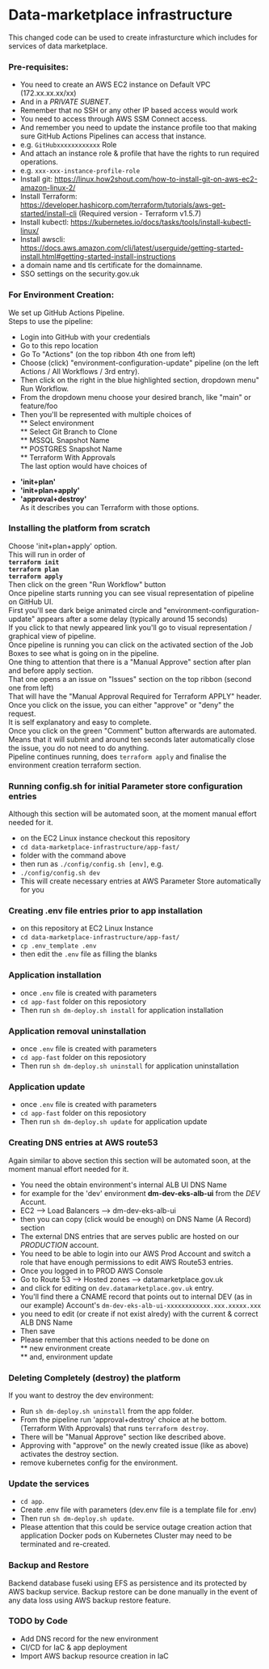 # Data-marketplace infrastructure

This changed code can be used to create infrasturcture which includes for services of data marketplace.

### Pre-requisites:

* You need to create an AWS EC2 instance on Default VPC (172.xx.xx.xx/xx)  
* And in a _PRIVATE  SUBNET_.  
* Remember that no SSH or any other IP based access would work  
* You need to access through AWS SSM Connect access.  
* And remember you need to update the instance profile too that making sure GitHub Actions Pipelines can access that instance.  
* e.g. `GitHubxxxxxxxxxxxx` Role  
* And attach an instance role & profile that have the rights to run required operations.  
* e.g. `xxx-xxx-instance-profile-role`  
* Install git: https://linux.how2shout.com/how-to-install-git-on-aws-ec2-amazon-linux-2/
* Install Terraform: https://developer.hashicorp.com/terraform/tutorials/aws-get-started/install-cli (Required version - Terraform v1.5.7)
* Install kubectl: https://kubernetes.io/docs/tasks/tools/install-kubectl-linux/
* Install awscli: https://docs.aws.amazon.com/cli/latest/userguide/getting-started-install.html#getting-started-install-instructions
* a domain name and tls certificate for the domainname.
* SSO settings on the security.gov.uk

### For Environment Creation:
We set up GitHub Actions Pipeline.  
Steps to use the pipeline:  
* Login into GitHub with your credentials  
* Go to this repo location  
* Go To "Actions" (on the top ribbon 4th one from left)  
* Choose (click) "environment-configuration-update" pipeline (on the left Actions / All Workflows / 3rd entry). 
* Then click on the right in the blue highlighted section, dropdown menu" Run Workflow.  
* From the dropdown menu choose your desired branch, like "main" or feature/foo  
* Then you'll be represented with multiple choices of  
** Select environment  
** Select Git Branch to Clone  
** MSSQL Snapshot Name  
** POSTGRES Snapshot Name  
** Terraform With Approvals  
The last option would have choices of  
- **'init+plan'**  
- **'init+plan+apply'**  
- **'approval+destroy'**  
As it describes you can Terraform with those options.

### Installing the platform from scratch
Choose 'init+plan+apply' option.  
This will run in order of  
**`terraform init`**  
**`terraform plan`**  
**`terraform apply`**  
Then click on the green "Run Workflow" button  
Once pipeline starts running you can see visual representation of pipeline on GitHub UI.  
First you'll see dark beige animated circle and "environment-configuration-update" appears after a some delay (typically around 15 seconds)  
If you click to that newly appeared link you'll go to visual representation / graphical view of pipeline.  
Once pipeline is running you can click on the activated section of the Job Boxes to see what is going on in the pipeline.   
One thing to attention that there is a "Manual Approve" section after plan and before apply section.  
That one opens a an issue on "Issues" section on the top ribbon (second one from left)  
That will have the "Manual Approval Required for Terraform APPLY" header.  
Once you click on the issue, you can either "approve" or "deny" the request.  
It is self explanatory and easy to complete.  
Once you click on the green "Comment" button afterwards are automated. Means that it will submit and around ten seconds later automatically close the issue, you do not need to do anything.  
Pipeline continues running, does `terraform apply` and finalise the environment creation terraform section.  

### Running config.sh for initial Parameter store configuration entries
Although this section will be automated soon, at the moment manual effort needed for it.  
* on the EC2 Linux instance checkout this repository  
* `cd data-marketplace-infrastructure/app-fast/`  
* folder with the command above  
* then run as `./config/config.sh [env]`, e.g.  
* `./config/config.sh dev`  
* This will create necessary entries at AWS Parameter Store automatically for you  

### Creating .env file entries prior to app installation
* on this repository at EC2 Linux Instance  
* `cd data-marketplace-infrastructure/app-fast/`  
* `cp .env_template .env`  
* then edit the `.env` file as filling the blanks

### Application installation
* once `.env` file is created with parameters  
* `cd app-fast` folder on this reposiotory  
* Then run `sh dm-deploy.sh install` for application installation

### Application removal uninstallation
* once `.env` file is created with parameters  
* `cd app-fast` folder on this reposiotory  
* Then run `sh dm-deploy.sh uninstall` for application uninstallation  

### Application update
* once `.env` file is created with parameters  
* `cd app-fast` folder on this reposiotory  
* Then run `sh dm-deploy.sh update` for application update

### Creating DNS entries at AWS route53
Again similar to above section this section will be automated soon, at the moment manual effort needed for it.  

* You need the obtain environment's internal ALB UI DNS Name  
* for example for the 'dev' environment **dm-dev-eks-alb-ui** from the _DEV_ Accunt.  
* EC2 --> Load Balancers --> dm-dev-eks-alb-ui  
* then you can copy (click would be enough) on DNS Name (A Record) section
* The external DNS entries that are serves public are hosted on our _PRODUCTION_ account.  
* You need to be able to login into our AWS Prod Account and switch a role that have enough permissions to edit AWS Route53 entries.  
* Once you logged in to PROD AWS Console  
* Go to Route 53 --> Hosted zones --> datamarketplace.gov.uk  
* and click for editing on `dev.datamarketplace.gov.uk` entry.  
* You'll find there a CNAME record that points out to internal DEV (as in our example) Account's `dm-dev-eks-alb-ui-xxxxxxxxxxxx.xxx.xxxxx.xxx`  
* you need to edit (or create if not exist alredy) with the current & correct ALB DNS Name  
* Then save  
* Please remember that this actions needed to be done on  
** new environment create  
** and, environment update


### Deleting Completely (destroy) the platform 

If you want to destroy the dev environment:

* Run `sh dm-deploy.sh uninstall` from the app folder.
* From the pipeline run 'approval+destroy' choice at he bottom. (Terraform With Approvals) that runs `terraform destroy`.  
* There will be "Manual Approve" section like described above. 
* Approving with "approve" on the newly created issue (like as above) activates the destroy section.
* remove kubernetes config for the environment.

### Update the services 
* `cd app`.
* Create .env file with parameters (dev.env file is a template file for .env)
* Then run `sh dm-deploy.sh update`.  
* Please attention that this could be service outage creation action that application Docker pods on Kubernetes Cluster may need to be terminated and re-created.
  
### Backup and Restore 

Backend database fuseki using EFS as persistence and its protected by AWS backup service.
Backup restore can be done manually in the event of any data loss using AWS backup restore feature.


### TODO by Code
* Add DNS record for the new environment
* CI/CD for IaC & app deployment
* Import AWS backup resource creation in IaC
